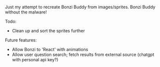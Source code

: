 Just my attempt to recreate Bonzi Buddy from images/sprites. Bonzi Buddy without the malware!

Todo:
- Clean up and sort the sprites further

Future features:
- Allow Bonzi to 'React' with animations
- Allow user question search; fetch results from external source (chatgpt with personal api key?)
